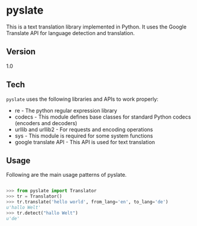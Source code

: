 pyslate
=========


This is a text translation library implemented in Python. It uses the Google Translate API for language detection and translation.


Version
----

1.0

Tech
-----------

`pyslate` uses the following libraries and APIs to work properly:

* re - The python regular expression library
* codecs - This module defines base classes for standard Python codecs (encoders and decoders) 
* urllib and urllib2 - For requests and encoding operations
* sys - This module is required for some system functions
* google translate API - This API is used for text translation

Usage
--------------

Following are the main usage patterns of pyslate.

```python

>>> from pyslate import Translator
>>> tr = Translator()
>>> tr.translate('hello world', from_lang='en', to_lang='de')
u'hallo Welt'
>>> tr.detect("hallo Welt")
u'de'
```
